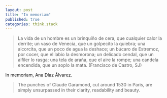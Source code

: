 ```yaml
---
layout: post
title: "In memoriam"
published: true
categories: think.stack
---
```


> La vida de un hombre es un brinquiño de cera, que cualquier calor la derrite; un vaso de Venecia, que un golpecito la quiebra; una alcorcita, que un poco de agua la deshace; un búcaro de Estremoz, por cocer, que el labio la desmorona; un delicado cendal, que un alfiler lo rasga; una tela de araña, que el aire la rompe; una candela encendida, que un soplo la mata. (Francisco de Castro, SJ)


In memoriam, Ana Díaz Álvarez.

<blockquote class="ph0 f4 f1-ns measure-narrow center">
    <p class="fw9 lh-copy lh-title-ns">The punches of Claude Garamond, cut around 1530 in Paris, are simply unsurpassed in their clarity, readability and beauty.
    </p>
  </blockquote>
